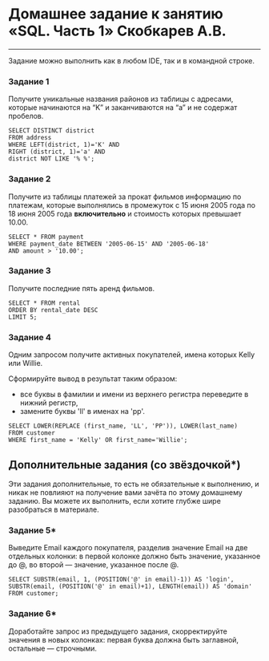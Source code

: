 # Домашнее задание к занятию «SQL. Часть 1» Скобкарев А.В.


---

Задание можно выполнить как в любом IDE, так и в командной строке.

### Задание 1

Получите уникальные названия районов из таблицы с адресами, которые начинаются на “K” и заканчиваются на “a” и не содержат пробелов.
```
SELECT DISTINCT district
FROM address
WHERE LEFT(district, 1)='K' AND 
RIGHT (district, 1)='a' AND 
district NOT LIKE '% %';
```

### Задание 2

Получите из таблицы платежей за прокат фильмов информацию по платежам, которые выполнялись в промежуток с 15 июня 2005 года по 18 июня 2005 года **включительно** и стоимость которых превышает 10.00.
```
SELECT * FROM payment 
WHERE payment_date BETWEEN '2005-06-15' AND '2005-06-18'
AND amount > '10.00';
```
### Задание 3

Получите последние пять аренд фильмов.
```
SELECT * FROM rental
ORDER BY rental_date DESC
LIMIT 5;
```
### Задание 4

Одним запросом получите активных покупателей, имена которых Kelly или Willie. 

Сформируйте вывод в результат таким образом:
- все буквы в фамилии и имени из верхнего регистра переведите в нижний регистр,
- замените буквы 'll' в именах на 'pp'.
```
SELECT LOWER(REPLACE (first_name, 'LL', 'PP')), LOWER(last_name)
FROM customer
WHERE first_name = 'Kelly' OR first_name='Willie';
```
## Дополнительные задания (со звёздочкой*)
Эти задания дополнительные, то есть не обязательные к выполнению, и никак не повлияют на получение вами зачёта по этому домашнему заданию. Вы можете их выполнить, если хотите глубже шире разобраться в материале.

### Задание 5*

Выведите Email каждого покупателя, разделив значение Email на две отдельных колонки: в первой колонке должно быть значение, указанное до @, во второй — значение, указанное после @.
```
SELECT SUBSTR(email, 1, (POSITION('@' in email)-1)) AS 'login', 
SUBSTR(email, (POSITION('@' in email)+1), LENGTH(email)) AS 'domain' 
FROM customer;
```
### Задание 6*

Доработайте запрос из предыдущего задания, скорректируйте значения в новых колонках: первая буква должна быть заглавной, остальные — строчными.
